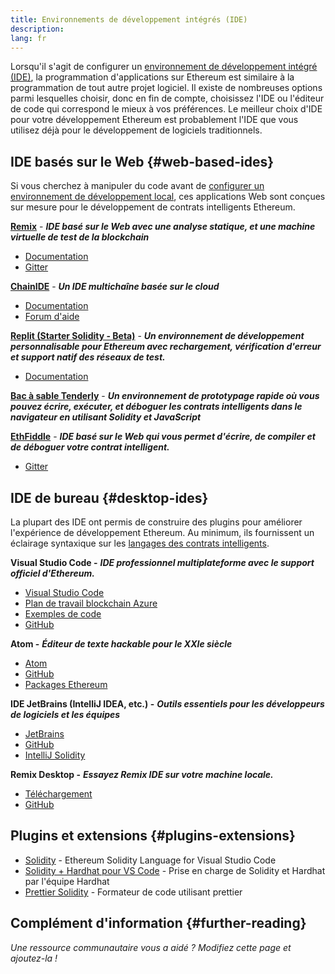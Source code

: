 ```yaml
---
title: Environnements de développement intégrés (IDE)
description:
lang: fr
---
```


Lorsqu'il s'agit de configurer un [environnement de développement intégré (IDE)](https://wikipedia.org/wiki/Integrated_development_environment), la programmation d'applications sur Ethereum est similaire à la programmation de tout autre projet logiciel. Il existe de nombreuses options parmi lesquelles choisir, donc en fin de compte, choisissez l'IDE ou l'éditeur de code qui correspond le mieux à vos préférences. Le meilleur choix d'IDE pour votre développement Ethereum est probablement l'IDE que vous utilisez déjà pour le développement de logiciels traditionnels.

## IDE basés sur le Web {#web-based-ides}

Si vous cherchez à manipuler du code avant de [configurer un environnement de développement local](/developers/local-environment/), ces applications Web sont conçues sur mesure pour le développement de contrats intelligents Ethereum.

**[Remix](https://remix.ethereum.org/)** - **_IDE basé sur le Web avec une analyse statique, et une machine virtuelle de test de la blockchain_**

- [Documentation](https://remix-ide.readthedocs.io/en/latest/#)
- [Gitter](https://gitter.im/ethereum/remix)

**[ChainIDE](https://chainide.com/)** - **_Un IDE multichaîne basée sur le cloud_**

- [Documentation](https://chainide.gitbook.io/chainide-english-1/)
- [Forum d'aide](https://forum.chainide.com/)

**[Replit (Starter Solidity - Beta)](https://replit.com/@replit/Solidity-starter-beta)** - **_Un environnement de développement personnalisable pour Ethereum avec rechargement, vérification d'erreur et support natif des réseaux de test._**

- [Documentation](https://docs.replit.com/)

**[Bac à sable Tenderly](https://sandbox.tenderly.co/)** - **_Un environnement de prototypage rapide où vous pouvez écrire, exécuter, et déboguer les contrats intelligents dans le navigateur en utilisant Solidity et JavaScript_**

**[EthFiddle](https://ethfiddle.com/)** - **_IDE basé sur le Web qui vous permet d'écrire, de compiler et de déboguer votre contrat intelligent._**

- [Gitter](https://gitter.im/loomnetwork/ethfiddle)

## IDE de bureau {#desktop-ides}

La plupart des IDE ont permis de construire des plugins pour améliorer l'expérience de développement Ethereum. Au minimum, ils fournissent un éclairage syntaxique sur les [langages des contrats intelligents](/developers/docs/smart-contracts/languages/).

**Visual Studio Code -** **_IDE professionnel multiplateforme avec le support officiel d'Ethereum._**

- [Visual Studio Code](https://code.visualstudio.com/)
- [Plan de travail blockchain Azure](https://azuremarketplace.microsoft.com/en-us/marketplace/apps/microsoft-azure-blockchain.azure-blockchain-workbench?tab=Overview)
- [Exemples de code](https://github.com/Azure-Samples/blockchain/blob/master/blockchain-workbench/application-and-smart-contract-samples/readme.md)
- [GitHub](https://github.com/microsoft/vscode)

**Atom -** **_Éditeur de texte hackable pour le XXIe siècle_**

- [Atom](https://atom.io/)
- [GitHub](https://github.com/atom)
- [Packages Ethereum](https://atom.io/packages/search?utf8=%E2%9C%93&q=keyword%3Aethereum&commit=Search)

**IDE JetBrains (IntelliJ IDEA, etc.) -** **_Outils essentiels pour les développeurs de logiciels et les équipes_**

- [JetBrains](https://www.jetbrains.com/)
- [GitHub](https://github.com/JetBrains)
- [IntelliJ Solidity](https://github.com/intellij-solidity/intellij-solidity/)

**Remix Desktop -** **_Essayez Remix IDE sur votre machine locale._**

- [Téléchargement](https://github.com/ethereum/remix-desktop/releases)
- [GitHub](https://github.com/ethereum/remix-desktop)

## Plugins et extensions {#plugins-extensions}

- [Solidity](https://marketplace.visualstudio.com/items?itemName=JuanBlanco.solidity) - Ethereum Solidity Language for Visual Studio Code
- [Solidity + Hardhat pour VS Code](https://marketplace.visualstudio.com/items?itemName=NomicFoundation.hardhat-solidity) - Prise en charge de Solidity et Hardhat par l'équipe Hardhat
- [Prettier Solidity](https://github.com/prettier-solidity/prettier-plugin-solidity) - Formateur de code utilisant prettier

## Complément d'information {#further-reading}

_Une ressource communautaire vous a aidé ? Modifiez cette page et ajoutez-la !_
